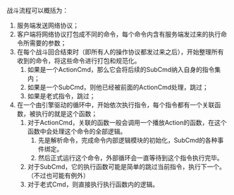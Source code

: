 
战斗流程可以概括为：
1. 服务端发送网络协议；
2. 客户端将网络协议打包成不同的命令，每个命令内含有服务端发过来的执行命令所需要的参数；
3. 在每个战斗回合结束时（即所有人的操作协议都发过来之后），开始整理所有收到的命令，将这些命令进行打包和规范化。
	1. 如果是一个ActionCmd，那么它会将后续的SubCmd纳入自身的指令集内；
	2. 如果是一个SubCmd，则他已经被前面的ActionCmd处理，跳过；
	3. 如果是老式指令，跳过；
4. 在一个由引擎驱动的循环中，开始依次执行指令，每个指令都有一个关联函数，被执行的就是这个函数；
	1. 对于ActionCmd，关联的函数一般会调用一个播放Action的函数，在这个函数中会处理这个命令的全部逻辑。
		1. 先是解析命令，完成命令内部逻辑模块的初始化，SubCmd的各种事件绑定。
		2. 然后正式运行这个命令，外部循环会一直等待到这个指令执行完毕。
	2. 对于SubCmd，它的执行函数可能是简单的跳过当前指令，执行下一个。（不过也可能有例外）
	3. 对于老式Cmd，则直接执行执行函数内的逻辑。
